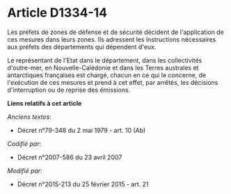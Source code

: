 # Article D1334-14

Les préfets de  zones de défense et de sécurité  décident de l'application de ces mesures dans leurs zones. Ils adressent les
instructions nécessaires aux préfets des départements qui dépendent d'eux. 

Le représentant de l'Etat dans le département, dans les collectivités d'outre-mer, en Nouvelle-Calédonie et dans les Terres
australes et antarctiques françaises est chargé, chacun en ce qui le concerne, de l'exécution de ces mesures et prend à cet
effet, par arrêtés, les décisions d'interruption ou de reprise des émissions.

**Liens relatifs à cet article**

_Anciens textes_:

  - Décret n°79-348 du 2 mai 1979 - art. 10 (Ab)

_Codifié par_:

  - Décret n°2007-586 du 23 avril 2007

_Modifié par_:

  - Décret n°2015-213 du 25 février 2015 - art. 21

